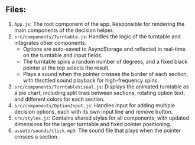 ## Files:
1. `App.js`: The root component of the app. Responsible for rendering the main components of the decision helper.
2. `src/components/Turntable.js`: Handles the logic of the turntable and integrates other components.
   - Options are auto-saved to AsyncStorage and reflected in real-time on the turntable and input fields.
   - The turntable spins a random number of degrees, and a fixed black pointer at the top selects the result.
   - Plays a sound when the pointer crosses the border of each section, with throttled sound playback for high-frequency spins.
3. `src/components/TurntableVisual.js`: Displays the animated turntable as a pie chart, including split lines between sections, rotating option text, and different colors for each section.
4. `src/components/OptionInput.js`: Handles input for adding multiple decision options, each with its own input line and remove button.
5. `src/styles.js`: Contains shared styles for all components, with updated dimensions for the larger turntable and fixed pointer positioning.
6. `assets/sounds/click.mp3`: The sound file that plays when the pointer crosses a section.
